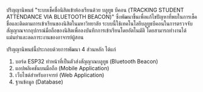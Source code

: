ปริญญานิพนธ์ "ระบบเช็คชื่อนิสิตเข้าห้องเรียนด้วย บลูทูธ บีคอน (TRACKING STUDENT ATTENDANCE VIA BLUETOOTH  BEACON)"
ซึ่งพัฒนาขึ้นเพื่อแก้ไขปัญหาที่พบในการเช็คชื่อและติดตามการเข้าเรียนของนิสิตในมหาวิทยาลัย 
ระบบนี้ใช้เทคโนโลยีบลูทูธบีคอนในการตรวจจับสัญญาณจากอุปกรณ์มือถือของนิสิตเพื่อลงบันทึกการเข้าเรียนโดยอัตโนมัติ 
โดยสามารถทำงานได้แม่นยำและลดภาระงานของอาจารย์ผู้สอน

ปริญญานิพนธ์นี้ประกอบด้วยการพัฒนา 4 ส่วนหลัก ได้แก่
1. บอร์ด ESP32 ทำหน้าที่เป็นตัวส่งสัญญาณบลูทูธ (Bluetooth Beacon)
2. แอปพลิเคชันบนมือถือ (Mobile Application)
3. เว็บไซต์สำหรับอาจารย์ (Web Application)
4. ฐานข้อมูล (Database)

